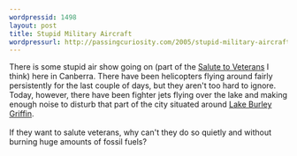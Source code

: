 ```yaml
---
wordpressid: 1498
layout: post
title: Stupid Military Aircraft
wordpressurl: http://passingcuriosity.com/2005/stupid-military-aircraft/
---
```

There is some stupid air show going on (part of the <a href="http://www.dva.gov.au/commem/2005/VP/VP_Day/Index.htm">Salute to Veterans</a> I think) here in Canberra. There have been helicopters flying around fairly persistently for the last couple of days, but they aren't too hard to ignore. Today, however, there have been fighter jets flying over the lake and making enough noise to disturb that part of the  city situated around <a href="http://en.wikipedia.org/wiki/Lake_Burley_Griffin">Lake Burley Griffin</a>.<br /><br />If they want to salute veterans, why can't they do so quietly and without burning huge amounts of fossil fuels?
